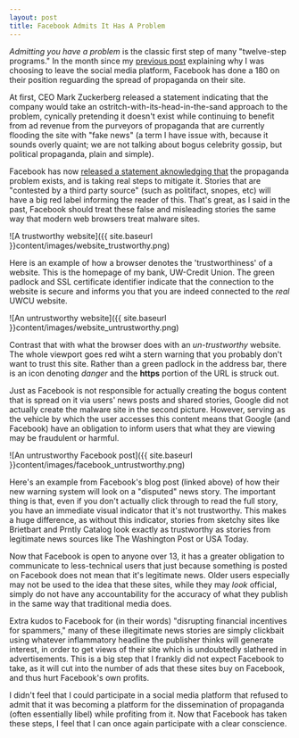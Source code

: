 ```yaml
---
layout: post
title: Facebook Admits It Has A Problem
---
```


*Admitting you have a problem* is the classic first step of many "twelve-step programs."
In the month since my [previous post](http://www.bradwestness.com/2016/11/12/delete-your-facebook-account/)
explaining why I was choosing to leave the social media platform, Facebook has done a 
180 on their position reguarding the spread of propaganda on their site.

At first, CEO Mark Zuckerberg released a statement indicating that the company
would take an ostritch-with-its-head-in-the-sand approach to the problem, cynically
pretending it doesn't exist while continuing to benefit from ad revenue from the
purveyors of propaganda that are currently flooding the site with "fake news" 
(a term I have issue with, because it sounds overly quaint; we are not talking about
bogus celebrity gossip, but political propaganda, plain and simple).

Facebook has now [released a statement aknowledging that](http://newsroom.fb.com/news/2016/12/news-feed-fyi-addressing-hoaxes-and-fake-news/)
the propaganda problem exists, and is taking real steps to mitigate it. Stories that
are "contested by a third party source" (such as politifact, snopes, etc) will have
a big red label informing the reader of this. That's great, as I said in the past,
Facebook should treat these false and misleading stories the same way that modern web
browsers treat malware sites.

![A trustworthy website]({{ site.baseurl }}content/images/website_trustworthy.png)

Here is an example of how a browser denotes the 'trustworthiness' of a website. This is
the homepage of my bank, UW-Credit Union. The green padlock and SSL certificate identifier
indicate that the connection to the website is secure and informs you that you are indeed
connected to the *real* UWCU website.

![An untrustworthy website]({{ site.baseurl }}content/images/website_untrustworthy.png)

Contrast that with what the browser does with an *un-trustworthy* website. The whole 
viewport goes red wiht a stern warning that you probably don't want to trust this site.
Rather than a green padlock in the address bar, there is an icon denoting *danger* and the
**https** portion of the URL is struck out.

Just as Facebook is not responsible for actually creating the bogus content that is spread
on it via users' news posts and shared stories, Google did not actually create the malware
site in the second picture. However, serving as the vehicle by which the user accesses this
content means that Google (and Facebook) have an obligation to inform users that what they
are viewing may be fraudulent or harmful.

![An untrustworthy Facebook post]({{ site.baseurl }}content/images/facebook_untrustworthy.png)

Here's an example from Facebook's blog post (linked above) of how their new warning system
will look on a "disputed" news story. The important thing is that, even if you don't actually
click through to read the full story, you have an immediate visual indicator that it's not
trustworthy. This makes a huge difference, as without this indicator, stories from sketchy
sites like Brietbart and Prntly Catalog look exactly as trustworthy as stories from
legitimate news sources like The Washington Post or USA Today.

Now that Facebook is open to anyone over 13, it has a greater obligation to communicate
to less-technical users that just because something is posted on Facebook does not mean
that it's legitimate news. Older users especially may not be used to the idea that these
sites, while they may *look* official, simply do not have any accountability for the 
accuracy of what they publish in the same way that traditional media does.

Extra kudos to Facebook for (in their words) "disrupting financial incentives for spammers,"
many of these illegitimate news stories are simply clickbait using whatever inflammatory
headline the publisher thinks will generate interest, in order to get views of their site
which is undoubtedly slathered in advertisements. This is a big step that I frankly did
not expect Facebook to take, as it will cut into the number of ads that these sites buy
on Facebook, and thus hurt Facebook's own profits.

I didn't feel that I could participate in a social media platform that refused to admit
that it was becoming a platform for the dissemination of propaganda (often essentially
libel) while profiting from it. Now that Facebook has taken these steps, I feel that I can
once again participate with a clear conscience.